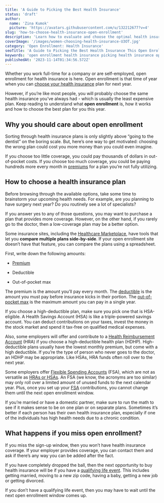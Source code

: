 ```yaml
---
title: 'A Guide to Picking the Best Health Insurance'
status: 'draft'
author:
  name: 'Zina Kumok'
  picture: 'https://avatars.githubusercontent.com/u/132212677?v=4'
slug: 'how-to-choose-health-insurance-open-enrollment'
description: 'Learn how to evaluate and choose the optimal health insurance plan during open enrollment to maximize your coverage and manage costs.'
coverImage: '/images/women-choosing-health-insurance-U3OT.jpg'
category: 'Open Enrollment: Health Insurance'
seoTitle: 'A Guide to Picking the Best Health Insurance This Open Enrollment'
keywords: 'open enrollment health insurance picking health insurance open enrollment how to choose health insurance health insurance open enrollment guide, health insurance, open enrollment, choose/picking health insurance, compare plans, high deductible plan, HSA, FSA, HRA'
publishedAt: '2023-11-14T01:34:56.572Z'
---
```


Whether you work full-time for a company or are self-employed, open enrollment for health insurance is here. Open enrollment is that time of year when you can [choose your health insurance](/blog/health-insurance-lingo-key-terms-guide) plan for next year.

However, if you’re like most people, you will probably choose the same health insurance you’ve always had - which is usually the least expensive plan. Keep reading to understand what **open enrollment** is, how it works and how to choose the best plan for you this year.

## Why you should care about open enrollment

Sorting through health insurance plans is only slightly above “going to the dentist” on the boring scale. But, here’s one way to get motivated: choosing the wrong plan could cost you more money than you could even imagine.

If you choose too little coverage, you could pay thousands of dollars in out-of-pocket costs. If you choose too much coverage, you could be paying hundreds more every month in [premiums](/blog/health-insurance-lingo-key-terms-guide) for a plan you’re not fully utilizing.

## How to choose a health insurance plan 

Before browsing through the available options, take some time to brainstorm your upcoming health needs. For example, are you planning to have surgery next year? Do you routinely see a lot of specialists?

If you answer yes to any of those questions, you may want to purchase a plan that provides more coverage. However, on the other hand, if you rarely go to the doctor, then a low-coverage plan may be a better option.

Some insurance sites, including the [Healthcare Marketplace](https://www.healthcare.gov/), have tools that let you **compare multiple plans side-by-side**. If your open enrollment site doesn’t have that feature, you can compare the plans using a spreadsheet.

First, write down the following amounts:

- [Premium](/blog/health-insurance-lingo-key-terms-guide)

- Deductible

- Out-of-pocket max

The premium is the amount you’ll pay every month. The [deductible](/blog/health-insurance-lingo-key-terms-guide) is the amount you must pay before insurance kicks in their portion. The [out-of-pocket max](/blog/health-insurance-lingo-key-terms-guide) is the maximum amount you can pay in a single year.

If you choose a high-deductible plan, make sure you pick one that is HSA-eligible. A Health Savings Account (HSA) is like a triple-powered savings account. You can deduct contributions on your taxes, invest the money in the stock market and spend it tax-free on qualified medical expenses.

Also, some employers will offer and contribute to a [Health Reimbursement Account](/blog/fsa-hra-healthcare-benefits) (HRA) if you choose a high-deductible health plan (HDHP). High-deductible plans usually have the lowest monthly premium, but come with a high deductible. If you’re the type of person who never goes to the doctor, an HDHP may be appropriate. Like HSAs, HRA funds often roll over to the next year.

Some employers offer [Flexible Spending Accounts](/blog/fsa-hra-healthcare-benefits) (FSA), which are not as versatile as [HRAs or HSAs](/blog/health-savings-hsas-hras-and-fsas). An FSA (we know, the acronyms are too similar) may only roll over a limited amount of unused funds to the next calendar year. Plus, once you set up your [FSA](/blog/health-savings-hsas-hras-and-fsas) contributions, you cannot change them until the next open enrollment window.

If you’re married or have a domestic partner, make sure to run the math to see if it makes sense to be on one plan or on separate plans. Sometimes it’s better if each person has their own health insurance plan, especially if one of the individuals has high health needs due to a chronic condition.

## What happens if you miss open enrollment?

If you miss the sign-up window, then you won’t have health insurance coverage. If your employer provides coverage, you can contact them and ask if there’s any way you can be added after the fact.

If you have completely dropped the ball, then the next opportunity to buy health insurance will be if you have a [qualifying life event](https://www.healthcare.gov/glossary/qualifying-life-event). This includes getting married, moving to a new zip code, having a baby, getting a new job or getting divorced.

If you don’t have a qualifying life event, then you may have to wait until the next open enrollment window comes up.

